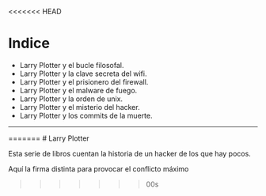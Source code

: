 <<<<<<< HEAD
﻿﻿﻿﻿﻿﻿﻿﻿# Indice* Larry Plotter y el bucle filosofal.* Larry Plotter y la clave secreta del wifi.* Larry Plotter y el prisionero del firewall.* Larry Plotter y el malware de fuego.* Larry Plotter y la orden de unix.* Larry Plotter y el misterio del hacker.* Larry Plotter y los commits de la muerte.----------------
=======
﻿﻿# Larry PlotterEsta serie de libros cuentan la historia de un hacker de los que hay pocos.Aquí la firma distinta para provocar el conflicto máximo
>>>>>>> 00s
